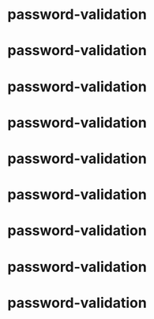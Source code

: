 # password-validation
# password-validation
# password-validation
# password-validation
# password-validation
# password-validation
# password-validation
# password-validation
# password-validation
